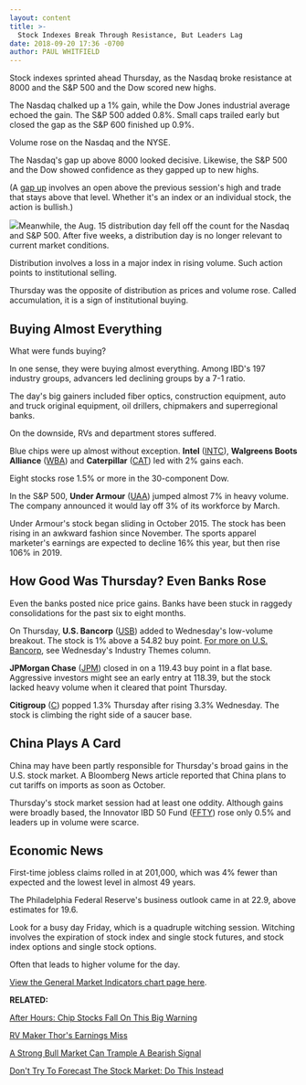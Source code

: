 ```yaml
---
layout: content
title: >-
  Stock Indexes Break Through Resistance, But Leaders Lag
date: 2018-09-20 17:36 -0700
author: PAUL WHITFIELD
---
```






Stock indexes sprinted ahead Thursday, as the Nasdaq broke resistance at 8000 and the S&P 500 and the Dow scored new highs.




The Nasdaq chalked up a 1% gain, while the Dow Jones industrial average echoed the gain. The S&P 500 added 0.8%. Small caps trailed early but closed the gap as the S&P 600 finished up 0.9%.


Volume rose on the Nasdaq and the NYSE.


The Nasdaq's gap up above 8000 looked decisive. Likewise, the S&P 500 and the Dow showed confidence as they gapped up to new highs.


(A [gap up](https://www.investors.com/how-to-invest/investors-corner/why-buying-great-stocks-on-a-gap-up-is-sound-investing-strategy/) involves an open above the previous session's high and trade that stays above that level. Whether it's an index or an individual stock, the action is bullish.)


![](https://www.investors.com/wp-content/uploads/2018/09/MP092018-255x300.jpg)Meanwhile, the Aug. 15 distribution day fell off the count for the Nasdaq and S&P 500. After five weeks, a distribution day is no longer relevant to current market conditions.


Distribution involves a loss in a major index in rising volume. Such action points to institutional selling.


Thursday was the opposite of distribution as prices and volume rose. Called accumulation, it is a sign of institutional buying.


Buying Almost Everything
------------------------


What were funds buying?


In one sense, they were buying almost everything. Among IBD's 197 industry groups, advancers led declining groups by a 7-1 ratio.


The day's big gainers included fiber optics, construction equipment, auto and truck original equipment, oil drillers, chipmakers and superregional banks.


On the downside, RVs and department stores suffered.


Blue chips were up almost without exception. **Intel** ([INTC](https://research.investors.com/quote.aspx?symbol=INTC)), **Walgreens Boots Alliance** ([WBA](https://research.investors.com/quote.aspx?symbol=WBA)) and **Caterpillar** ([CAT](https://research.investors.com/quote.aspx?symbol=CAT)) led with 2% gains each.


Eight stocks rose 1.5% or more in the 30-component Dow.


In the S&P 500, **Under Armour** ([UAA](https://research.investors.com/quote.aspx?symbol=UAA)) jumped almost 7% in heavy volume. The company announced it would lay off 3% of its workforce by March.


Under Armour's stock began sliding in October 2015. The stock has been rising in an awkward fashion since November. The sports apparel marketer's earnings are expected to decline 16% this year, but then rise 106% in 2019.


How Good Was Thursday? Even Banks Rose
--------------------------------------


Even the banks posted nice price gains. Banks have been stuck in raggedy consolidations for the past six to eight months.


On Thursday, **U.S. Bancorp** ([USB](https://research.investors.com/quote.aspx?symbol=USB)) added to Wednesday's low-volume breakout. The stock is 1% above a 54.82 buy point. [For more on U.S. Bancorp](https://www.investors.com/research/ibd-industry-themes/top-bank-stocks-us-bancorp-bond-yields/), see Wednesday's Industry Themes column.


**JPMorgan Chase** ([JPM](https://research.investors.com/quote.aspx?symbol=JPM)) closed in on a 119.43 buy point in a flat base. Aggressive investors might see an early entry at 118.39, but the stock lacked heavy volume when it cleared that point Thursday.


**Citigroup** ([C](https://research.investors.com/quote.aspx?symbol=C)) popped 1.3% Thursday after rising 3.3% Wednesday. The stock is climbing the right side of a saucer base.


China Plays A Card
------------------


China may have been partly responsible for Thursday's broad gains in the U.S. stock market. A Bloomberg News article reported that China plans to cut tariffs on imports as soon as October.


Thursday's stock market session had at least one oddity. Although gains were broadly based, the Innovator IBD 50 Fund ([FFTY](https://research.investors.com/quote.aspx?symbol=FFTY)) rose only 0.5% and leaders up in volume were scarce.


Economic News
-------------


First-time jobless claims rolled in at 201,000, which was 4% fewer than expected and the lowest level in almost 49 years.


The Philadelphia Federal Reserve's business outlook came in at 22.9, above estimates for 19.6.


Look for a busy day Friday, which is a quadruple witching session. Witching involves the expiration of stock index and single stock futures, and stock index options and single stock options.


Often that leads to higher volume for the day.


[View the General Market Indicators chart page here](https://www.investors.com/wp-content/uploads/2018/09/IBD2009152714GMI.pdf).


**RELATED:**


[After Hours: Chip Stocks Fall On This Big Warning](https://www.investors.com/market-trend/stock-market-today/dow-jones-futures-micron-earnings-guidance-chip-stocks-texas-instruments/)


[RV Maker Thor's Earnings Miss](https://www.investors.com/news/thor-earnings-thor-stock-winnebago-stock-rv-sales/)


[A Strong Bull Market Can Trample A Bearish Signal](https://www.investors.com/how-to-invest/investors-corner/bulls-will-sometimes-trample-a-bearish-signal-are-we-there-now/)


[Don't Try To Forecast The Stock Market: Do This Instead](https://www.investors.com/how-to-invest/investors-corner/how-to-trade-stocks-dont-try-to-forecast-the-market-do-this-instead/)




